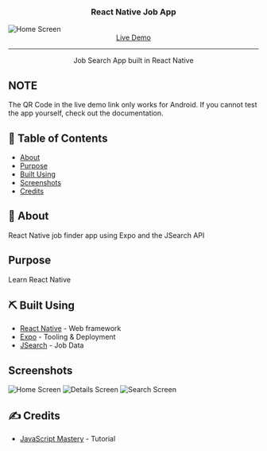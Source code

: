 <h3 align="center">React Native Job App</h3>
<img src="assets/screenshots/home.png" alt="Home Screen" align="center">
<div align="center">
  <a href="https://expo.dev/@realbcole/react_native_jobs?serviceType=classic&distribution=expo-go">Live Demo</a>
</div>

---

<p align="center"> Job Search App built in React Native
    <br> 
</p>

## NOTE

The QR Code in the live demo link only works for Android. If you cannot test the app yourself, check out the documentation.

## 📝 Table of Contents

- [About](#about)
- [Purpose](#purpose)
- [Built Using](#built_using)
- [Screenshots](#screenshots)
- [Credits](#credits)

## 🧐 About <a name = "about"></a>

React Native job finder app using Expo and the JSearch API

## Purpose <a name = "purpose"></a>

Learn React Native

## ⛏️ Built Using <a name = "built_using"></a>

- [React Native](https://reactnative.dev/) - Web framework
- [Expo](https://expo.dev/) - Tooling & Deployment
- [JSearch](https://rapidapi.com/letscrape-6bRBa3QguO5/api/jsearch) - Job Data

## Screenshots <a name = "screenshots"></a>

<img src="assets/screenshots/home.png" alt="Home Screen">
<img src="assets/screenshots/details.png" alt="Details Screen">
<img src="assets/screenshots/search.png" alt="Search Screen">

## ✍️ Credits <a name = "credits"></a>

- [JavaScript Mastery](https://www.youtube.com/watch?v=mJ3bGvy0WAY) - Tutorial
